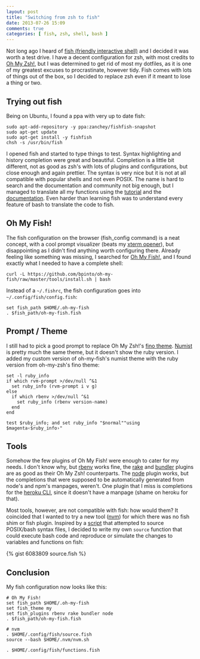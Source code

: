 ```yaml
---
layout: post
title: "Switching from zsh to fish"
date: 2013-07-26 15:09
comments: true
categories: [ fish, zsh, shell, bash ]
---
```



Not long ago I heard of [fish (friendly interactive shell)](http://fishshell.com) and I decided it was worth a test drive. I have a decent configuration for zsh, with most credits to [Oh My Zsh!](https://github.com/robbyrussell/oh-my-zsh), but I was determined to get rid of most my dotfiles, as it is one of my greatest excuses to procrastinate, however tidy. Fish comes with lots of things out of the box, so I decided to replace zsh even if it meant to lose a thing or two.

<!--more-->

## Trying out fish

Being on Ubuntu, I found a ppa with very up to date fish:

```
sudo apt-add-repository -y ppa:zanchey/fishfish-snapshot
sudo apt-get update
sudo apt-get install -y fishfish
chsh -s /usr/bin/fish
```

I opened fish and started to type things to test. Syntax highlighting and history completion were great and beautiful. Completion is a little bit different, not as good as zsh's with lots of plugins and configurations, but close enough and again prettier. The syntax is very nice but it is not at all compatible with popular shells and not even POSIX. The name is hard to search and the documentation and community not big enough, but I managed to translate all my functions using the [tutorial](http://fishshell.com/tutorial.html) and the [documentation](http://fishshell.com/docs/current/index.html). Even harder than learning fish was to understand every feature of bash to translate the code to fish.

## Oh My Fish!

The fish configuration on the browser (fish_config command) is a neat concept, with a cool prompt visualizer (beats my [xterm opener](https://gist.github.com/mmacedo/4047615)), but disappointing as I didn't find anything worth configuring there. Already feeling like something was missing, I searched for [Oh My Fish!](https://github.com/bpinto/oh-my-fish), and I found exactly what I needed to have a complete shell:

```
curl -L https://github.com/bpinto/oh-my-fish/raw/master/tools/install.sh | bash
```

Instead of a `~/.fishrc`, the fish configuration goes into `~/.config/fish/config.fish`:

```
set fish_path $HOME/.oh-my-fish
. $fish_path/oh-my-fish.fish
```

## Prompt / Theme

I still had to pick a good prompt to replace Oh My Zsh!'s [fino theme](http://www.maxmasnick.com/2012/09/02/zsh/). [Numist](https://github.com/bpinto/oh-my-fish/pull/27) is pretty much the same theme, but it doesn't show the ruby version. I added my custom version of oh-my-fish's numist theme with the ruby version from oh-my-zsh's fino theme:

```
set -l ruby_info
if which rvm-prompt >/dev/null ^&1
  set ruby_info (rvm-prompt i v g)
else
  if which rbenv >/dev/null ^&1
    set ruby_info (rbenv version-name)
  end
end

test $ruby_info; and set ruby_info "$normal""using $magenta‹$ruby_info›"
```

## Tools

Somehow the few plugins of Oh My Fish! were enough to cater for my needs. I don't know why, but [rbenv](https://github.com/sstephenson/rbenv) works fine, the [rake](https://github.com/bpinto/oh-my-fish/tree/master/plugins/rake) and [bundler](https://github.com/bpinto/oh-my-fish/tree/master/plugins/bundler) plugins are as good as their Oh My Zsh! counterparts. The [node](https://github.com/bpinto/oh-my-fish/tree/master/plugins/node) plugin works, but the completions that were supposed to be automatically generated from node's and npm's manpages, weren't. One plugin that I miss is completions for the [heroku CLI](https://github.com/heroku/heroku), since it doesn't have a manpage (shame on heroku for that).

Most tools, however, are not compatible with fish: how would them? It coincided that I wanted to try a new tool ([nvm](https://github.com/creationix/nvm)) for which there was no fish shim or fish plugin. Inspired by a [script](https://github.com/fish-shell/fish-shell/issues/522#issuecomment-12485379) that attempted to source POSIX/bash syntax files, I decided to write my own `source` function that could execute bash code and reproduce or simulate the changes to variables and functions on fish:

{% gist 6083809 source.fish %}

## Conclusion

My fish configuration now looks like this:

```
# Oh My Fish!
set fish_path $HOME/.oh-my-fish
set fish_theme my
set fish_plugins rbenv rake bundler node
. $fish_path/oh-my-fish.fish

# nvm
. $HOME/.config/fish/source.fish
source --bash $HOME/.nvm/nvm.sh

. $HOME/.config/fish/functions.fish
```
